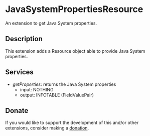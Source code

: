 # JavaSystemPropertiesResource
An extension to get Java System properties.

## Description
This extension adds a Resource object able to provide Java System properties.

## Services
- *getProperties*: returns the Java System properties
  - input: NOTHING
  - output: INFOTABLE (FieldValuePair)

## Donate
If you would like to support the development of this and/or other extensions, consider making a [donation](https://www.paypal.com/donate/?business=HCDX9BAEYDF4C&no_recurring=0&currency_code=EUR).
